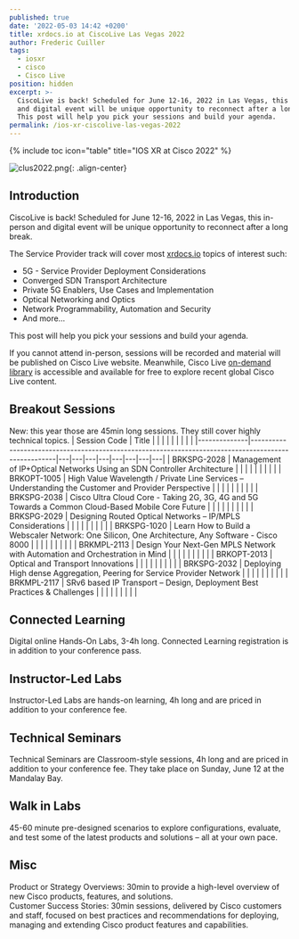 ```yaml
---
published: true
date: '2022-05-03 14:42 +0200'
title: xrdocs.io at CiscoLive Las Vegas 2022
author: Frederic Cuiller
tags:
  - iosxr
  - cisco
  - Cisco Live
position: hidden
excerpt: >-
  CiscoLive is back! Scheduled for June 12-16, 2022 in Las Vegas, this in-person
  and digital event will be unique opportunity to reconnect after a long break.
  This post will help you pick your sessions and build your agenda.
permalink: /ios-xr-ciscolive-las-vegas-2022
---
```

{% include toc icon="table" title="IOS XR at Cisco 2022" %}

![clus2022.png]({{site.baseurl}}/images/clus2022.png){: .align-center}

## Introduction

CiscoLive is back! Scheduled for June 12-16, 2022 in Las Vegas, this in-person and digital event will be unique opportunity to reconnect after a long break.  

The Service Provider track will cover most [xrdocs.io](https://xrdocs.io) topics of interest such:
- 5G - Service Provider Deployment Considerations 
- Converged SDN Transport Architecture 
- Private 5G Enablers, Use Cases and Implementation 
- Optical Networking and Optics 
- Network Programmability, Automation and Security
- And more…

This post will help you pick your sessions and build your agenda.  

If you cannot attend in-person, sessions will be recorded and material will be published on Cisco Live website. Meanwhile, Cisco Live [on-demand library](https://www.ciscolive.com/on-demand/on-demand-library.html#/) is accessible and available for free to explore recent global Cisco Live content.

## Breakout Sessions
New: this year those are 45min long sessions. They still cover highly technical topics.
| Session Code | Title                                                                                               |   |   |   |   |   |   |   |   |
|--------------|-----------------------------------------------------------------------------------------------------|---|---|---|---|---|---|---|---|
| BRKSPG-2028  | Management of IP+Optical Networks Using an SDN Controller Architecture                              |   |   |   |   |   |   |   |   |
| BRKOPT-1005  | High Value Wavelength / Private Line Services – Understanding the Customer and Provider Perspective |   |   |   |   |   |   |   |   |
| BRKSPG-2038  | Cisco Ultra Cloud Core - Taking 2G, 3G, 4G and 5G Towards a Common Cloud-Based Mobile Core Future   |   |   |   |   |   |   |   |   |
| BRKSPG-2029  | Designing Routed Optical Networks – IP/MPLS Considerations                                          |   |   |   |   |   |   |   |   |
| BRKSPG-1020  | Learn How to Build a Webscaler Network: One Silicon, One Architecture, Any Software - Cisco 8000    |   |   |   |   |   |   |   |   |
| BRKMPL-2113  | Design Your Next-Gen MPLS Network with Automation and Orchestration in Mind                         |   |   |   |   |   |   |   |   |
| BRKOPT-2013  | Optical and Transport Innovations                                                                   |   |   |   |   |   |   |   |   |
| BRKSPG-2032  | Deploying High dense Aggregation, Peering for Service Provider Network                              |   |   |   |   |   |   |   |   |
| BRKMPL-2117  | SRv6 based IP Transport – Design, Deployment Best Practices & Challenges                            |   |   |   |   |   |   |   |   |

## Connected Learning
Digital online Hands-On Labs, 3-4h long. Connected Learning registration is in addition to your conference pass.
## Instructor-Led Labs
Instructor-Led Labs are hands-on learning, 4h long and are priced in addition to your conference fee.
## Technical Seminars
Technical Seminars are Classroom-style sessions, 4h long and are priced in addition to your conference fee. They take place on Sunday, June 12 at the Mandalay Bay.
## Walk in Labs
45-60 minute pre-designed scenarios to explore configurations, evaluate, and test some of the latest products and solutions – all at your own pace.
## Misc
Product or Strategy Overviews: 30min to provide a high-level overview of new Cisco products, features, and solutions.  
Customer Success Stories: 30min sessions, delivered by Cisco customers and staff, focused on best practices and recommendations for deploying, managing and extending Cisco product features and capabilities.
